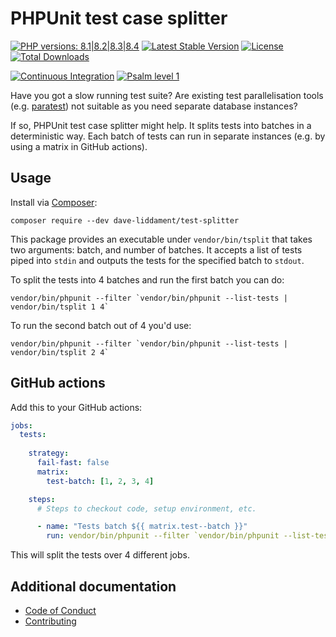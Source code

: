 # PHPUnit test case splitter

[![PHP versions: 8.1|8.2|8.3|8.4](https://img.shields.io/badge/php-8.1|8.2|8.3|8.4-blue.svg)](https://packagist.org/packages/dave-liddament/test-splitter)
[![Latest Stable Version](https://poser.pugx.org/dave-liddament/test-splitter/v/stable)](https://packagist.org/packages/dave-liddament/test-splitter)
[![License](https://poser.pugx.org/dave-liddament/test-splitter/license)](https://github.com/DaveLiddament/test-splitter/blob/master/LICENSE.md)
[![Total Downloads](https://poser.pugx.org/dave-liddament/test-splitter/downloads)](https://packagist.org/packages/dave-liddament/test-splitter/stats)

[![Continuous Integration](https://github.com/DaveLiddament/test-splitter/workflows/Checks/badge.svg)](https://github.com/DaveLiddament/test-splitter/actions)
[![Psalm level 1](https://img.shields.io/badge/Psalm-%20level%201-brightgreen.svg)](https://github.com/DaveLiddament/test-splitter/blob/master/psalm.xml)

Have you got a slow running test suite?
Are existing test parallelisation tools (e.g. [paratest](https://github.com/paratestphp/paratest)) not suitable as you need separate database instances?

If so, PHPUnit test case splitter might help.
It splits tests into batches in a deterministic way.
Each batch of tests can run in separate instances (e.g. by using a matrix in GitHub actions).

## Usage

Install via [Composer](https://getcomposer.org):

```shell
composer require --dev dave-liddament/test-splitter
```

This package provides an executable under `vendor/bin/tsplit` that takes two arguments: batch, and number of batches.
It accepts a list of tests piped into `stdin` and outputs the tests for the specified batch to `stdout`.

To split the tests into 4 batches and run the first batch you can do:

```shell
vendor/bin/phpunit --filter `vendor/bin/phpunit --list-tests | vendor/bin/tsplit 1 4`
```

To run the second batch out of 4 you'd use:

```shell
vendor/bin/phpunit --filter `vendor/bin/phpunit --list-tests | vendor/bin/tsplit 2 4`
```

## GitHub actions

Add this to your GitHub actions:

```yaml
jobs:
  tests:
  
    strategy:
      fail-fast: false
      matrix: 
        test-batch: [1, 2, 3, 4]

    steps: 
      # Steps to checkout code, setup environment, etc.

      - name: "Tests batch ${{ matrix.test--batch }}"
        run: vendor/bin/phpunit --filter `vendor/bin/phpunit --list-tests | vendor/bin/tsplit ${{ matrix.test-batch }} 4`
```

This will split the tests over 4 different jobs.

## Additional documentation

- [Code of Conduct](docs/CodeOfConduct.md)
- [Contributing](docs/Contributing.md)
